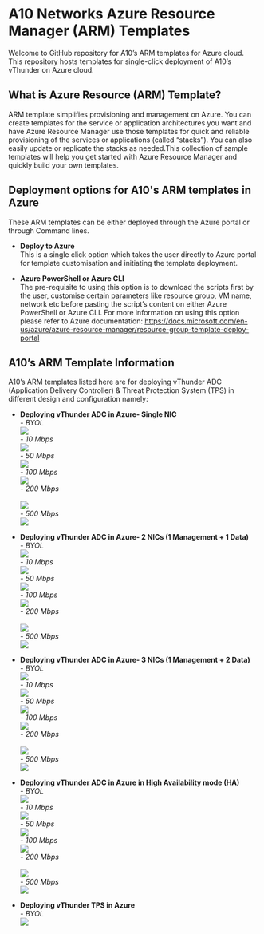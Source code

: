 # A10 Networks Azure Resource Manager (ARM) Templates
Welcome to GitHub repository for A10’s ARM templates for Azure cloud. This repository hosts templates for single-click 
deployment of A10’s vThunder on Azure cloud. 

## What is Azure Resource (ARM) Template?
ARM template simplifies provisioning and management on Azure. You can create templates for the service or application 
architectures you want and have Azure Resource Manager use those templates for quick and reliable provisioning of the 
services or applications (called “stacks”). You can also easily update or replicate the stacks as needed.This collection 
of sample templates will help you get started with Azure Resource Manager and quickly build your own templates.

## Deployment options for A10's ARM templates in Azure
These ARM templates can be either deployed through the Azure portal or through Command lines. 

- **Deploy to Azure**<br>
This is a single click option which takes the user directly to Azure portal for template customisation 
and initiating the template deployment. 

- **Azure PowerShell or Azure CLI**<br>
The pre-requisite to using this option is to download the scripts first by the user, customise certain parameters
like resource group, VM name, network etc before pasting the script’s content on either Azure PowerShell or Azure CLI. 
For more information on using this option please refer to Azure documentation: https://docs.microsoft.com/en-us/azure/azure-resource-manager/resource-group-template-deploy-portal

## A10’s ARM Template Information
A10’s ARM templates listed here are for deploying vThunder ADC (Application Delivery Controller) & Threat Protection System 
(TPS) in different design and configuration namely:

- **Deploying vThunder ADC in Azure- Single NIC**<br>
      - *BYOL* <br><a
href="https://portal.azure.com/#create/Microsoft.Template/uri/https%3A%2F%2Fraw.githubusercontent.com%2FF5Networks%2Ff5-azure-arm-templates%2Fv6.0.1.0%2Fsupported%2Fstandalone%2F1nic%2Fnew-stack%2Fbyol%2Fazuredeploy.json"> 
<img src="http://azuredeploy.net/deploybutton.png"/></a><br>
      - *10 Mbps* <br><a 
href="https://portal.azure.com/#create/Microsoft.Template/uri/https%3A%2F%2Fraw.githubusercontent.com%2FF5Networks%2Ff5-azure-arm-templates%2Fv6.0.1.0%2Fsupported%2Fstandalone%2F1nic%2Fnew-stack%2Fbyol%2Fazuredeploy.json"> 
<img src="http://azuredeploy.net/deploybutton.png"/></a><br>
      - *50 Mbps* <br><a 
href="https://portal.azure.com/#create/Microsoft.Template/uri/https%3A%2F%2Fraw.githubusercontent.com%2FF5Networks%2Ff5-azure-arm-templates%2Fv6.0.1.0%2Fsupported%2Fstandalone%2F1nic%2Fnew-stack%2Fbyol%2Fazuredeploy.json"> 
<img src="http://azuredeploy.net/deploybutton.png"/></a><br>
      - *100 Mbps* <br><a 
href="https://portal.azure.com/#create/Microsoft.Template/uri/https%3A%2F%2Fraw.githubusercontent.com%2FF5Networks%2Ff5-azure-arm-templates%2Fv6.0.1.0%2Fsupported%2Fstandalone%2F1nic%2Fnew-stack%2Fbyol%2Fazuredeploy.json"> 
<img src="http://azuredeploy.net/deploybutton.png"/></a><br>
      - *200 Mbps* <br><a
href="https://portal.azure.com/#create/Microsoft.Template/uri/https%3A%2F%2Fraw.githubusercontent.com%2FF5Networks%2Ff5-azure-arm-templates%2Fv6.0.1.0%2Fsupported%2Fstandalone%2F1nic%2Fnew-stack%2Fbyol%2Fazuredeploy.json">  
<img src="http://azuredeploy.net/deploybutton.png"/></a><br>
      - *500 Mbps* <br><a 
href="https://portal.azure.com/#create/Microsoft.Template/uri/https%3A%2F%2Fraw.githubusercontent.com%2FF5Networks%2Ff5-azure-arm-templates%2Fv6.0.1.0%2Fsupported%2Fstandalone%2F1nic%2Fnew-stack%2Fbyol%2Fazuredeploy.json"> 
<img src="http://azuredeploy.net/deploybutton.png"/></a><br>
      

- **Deploying vThunder ADC in Azure- 2 NICs (1 Management + 1 Data)**<br>
      - *BYOL* <br><a
href="https://portal.azure.com/#create/Microsoft.Template/uri/https%3A%2F%2Fraw.githubusercontent.com%2FF5Networks%2Ff5-azure-arm-templates%2Fv6.0.1.0%2Fsupported%2Fstandalone%2F1nic%2Fnew-stack%2Fbyol%2Fazuredeploy.json"> 
<img src="http://azuredeploy.net/deploybutton.png"/></a><br>
      - *10 Mbps* <br><a 
href="https://portal.azure.com/#create/Microsoft.Template/uri/https%3A%2F%2Fraw.githubusercontent.com%2FF5Networks%2Ff5-azure-arm-templates%2Fv6.0.1.0%2Fsupported%2Fstandalone%2F1nic%2Fnew-stack%2Fbyol%2Fazuredeploy.json"> 
<img src="http://azuredeploy.net/deploybutton.png"/></a><br>
      - *50 Mbps* <br><a 
href="https://portal.azure.com/#create/Microsoft.Template/uri/https%3A%2F%2Fraw.githubusercontent.com%2FF5Networks%2Ff5-azure-arm-templates%2Fv6.0.1.0%2Fsupported%2Fstandalone%2F1nic%2Fnew-stack%2Fbyol%2Fazuredeploy.json"> 
<img src="http://azuredeploy.net/deploybutton.png"/></a><br>
      - *100 Mbps* <br><a 
href="https://portal.azure.com/#create/Microsoft.Template/uri/https%3A%2F%2Fraw.githubusercontent.com%2FF5Networks%2Ff5-azure-arm-templates%2Fv6.0.1.0%2Fsupported%2Fstandalone%2F1nic%2Fnew-stack%2Fbyol%2Fazuredeploy.json"> 
<img src="http://azuredeploy.net/deploybutton.png"/></a><br>
      - *200 Mbps* <br><a
href="https://portal.azure.com/#create/Microsoft.Template/uri/https%3A%2F%2Fraw.githubusercontent.com%2FF5Networks%2Ff5-azure-arm-templates%2Fv6.0.1.0%2Fsupported%2Fstandalone%2F1nic%2Fnew-stack%2Fbyol%2Fazuredeploy.json">  
<img src="http://azuredeploy.net/deploybutton.png"/></a><br>
      - *500 Mbps* <br><a 
href="https://portal.azure.com/#create/Microsoft.Template/uri/https%3A%2F%2Fraw.githubusercontent.com%2FF5Networks%2Ff5-azure-arm-templates%2Fv6.0.1.0%2Fsupported%2Fstandalone%2F1nic%2Fnew-stack%2Fbyol%2Fazuredeploy.json"> 
<img src="http://azuredeploy.net/deploybutton.png"/></a><br>

- **Deploying vThunder ADC in Azure- 3 NICs (1 Management + 2 Data)**<br>
      - *BYOL* <br><a
href="https://portal.azure.com/#create/Microsoft.Template/uri/https%3A%2F%2Fraw.githubusercontent.com%2FF5Networks%2Ff5-azure-arm-templates%2Fv6.0.1.0%2Fsupported%2Fstandalone%2F1nic%2Fnew-stack%2Fbyol%2Fazuredeploy.json"> 
<img src="http://azuredeploy.net/deploybutton.png"/></a><br>
      - *10 Mbps* <br><a 
href="https://portal.azure.com/#create/Microsoft.Template/uri/https%3A%2F%2Fraw.githubusercontent.com%2FF5Networks%2Ff5-azure-arm-templates%2Fv6.0.1.0%2Fsupported%2Fstandalone%2F1nic%2Fnew-stack%2Fbyol%2Fazuredeploy.json"> 
<img src="http://azuredeploy.net/deploybutton.png"/></a><br>
      - *50 Mbps* <br><a 
href="https://portal.azure.com/#create/Microsoft.Template/uri/https%3A%2F%2Fraw.githubusercontent.com%2FF5Networks%2Ff5-azure-arm-templates%2Fv6.0.1.0%2Fsupported%2Fstandalone%2F1nic%2Fnew-stack%2Fbyol%2Fazuredeploy.json"> 
<img src="http://azuredeploy.net/deploybutton.png"/></a><br>
      - *100 Mbps* <br><a 
href="https://portal.azure.com/#create/Microsoft.Template/uri/https%3A%2F%2Fraw.githubusercontent.com%2FF5Networks%2Ff5-azure-arm-templates%2Fv6.0.1.0%2Fsupported%2Fstandalone%2F1nic%2Fnew-stack%2Fbyol%2Fazuredeploy.json"> 
<img src="http://azuredeploy.net/deploybutton.png"/></a><br>
      - *200 Mbps* <br><a
href="https://portal.azure.com/#create/Microsoft.Template/uri/https%3A%2F%2Fraw.githubusercontent.com%2FF5Networks%2Ff5-azure-arm-templates%2Fv6.0.1.0%2Fsupported%2Fstandalone%2F1nic%2Fnew-stack%2Fbyol%2Fazuredeploy.json">  
<img src="http://azuredeploy.net/deploybutton.png"/></a><br>
      - *500 Mbps* <br><a 
href="https://portal.azure.com/#create/Microsoft.Template/uri/https%3A%2F%2Fraw.githubusercontent.com%2FF5Networks%2Ff5-azure-arm-templates%2Fv6.0.1.0%2Fsupported%2Fstandalone%2F1nic%2Fnew-stack%2Fbyol%2Fazuredeploy.json"> 
<img src="http://azuredeploy.net/deploybutton.png"/></a><br>

- **Deploying vThunder ADC in Azure in High Availability mode (HA)**<br>
      - *BYOL* <br><a
href="https://portal.azure.com/#create/Microsoft.Template/uri/https%3A%2F%2Fraw.githubusercontent.com%2FF5Networks%2Ff5-azure-arm-templates%2Fv6.0.1.0%2Fsupported%2Fstandalone%2F1nic%2Fnew-stack%2Fbyol%2Fazuredeploy.json"> 
<img src="http://azuredeploy.net/deploybutton.png"/></a><br>
      - *10 Mbps* <br><a 
href="https://portal.azure.com/#create/Microsoft.Template/uri/https%3A%2F%2Fraw.githubusercontent.com%2FF5Networks%2Ff5-azure-arm-templates%2Fv6.0.1.0%2Fsupported%2Fstandalone%2F1nic%2Fnew-stack%2Fbyol%2Fazuredeploy.json"> 
<img src="http://azuredeploy.net/deploybutton.png"/></a><br>
      - *50 Mbps* <br><a 
href="https://portal.azure.com/#create/Microsoft.Template/uri/https%3A%2F%2Fraw.githubusercontent.com%2FF5Networks%2Ff5-azure-arm-templates%2Fv6.0.1.0%2Fsupported%2Fstandalone%2F1nic%2Fnew-stack%2Fbyol%2Fazuredeploy.json"> 
<img src="http://azuredeploy.net/deploybutton.png"/></a><br>
      - *100 Mbps* <br><a 
href="https://portal.azure.com/#create/Microsoft.Template/uri/https%3A%2F%2Fraw.githubusercontent.com%2FF5Networks%2Ff5-azure-arm-templates%2Fv6.0.1.0%2Fsupported%2Fstandalone%2F1nic%2Fnew-stack%2Fbyol%2Fazuredeploy.json"> 
<img src="http://azuredeploy.net/deploybutton.png"/></a><br>
      - *200 Mbps* <br><a
href="https://portal.azure.com/#create/Microsoft.Template/uri/https%3A%2F%2Fraw.githubusercontent.com%2FF5Networks%2Ff5-azure-arm-templates%2Fv6.0.1.0%2Fsupported%2Fstandalone%2F1nic%2Fnew-stack%2Fbyol%2Fazuredeploy.json">  
<img src="http://azuredeploy.net/deploybutton.png"/></a><br>
      - *500 Mbps* <br><a 
href="https://portal.azure.com/#create/Microsoft.Template/uri/https%3A%2F%2Fraw.githubusercontent.com%2FF5Networks%2Ff5-azure-arm-templates%2Fv6.0.1.0%2Fsupported%2Fstandalone%2F1nic%2Fnew-stack%2Fbyol%2Fazuredeploy.json"> 
<img src="http://azuredeploy.net/deploybutton.png"/></a><br>

- **Deploying vThunder TPS in Azure**<br>
      - *BYOL* <br><a
href="https://portal.azure.com/#create/Microsoft.Template/uri/https%3A%2F%2Fraw.githubusercontent.com%2FF5Networks%2Ff5-azure-arm-templates%2Fv6.0.1.0%2Fsupported%2Fstandalone%2F1nic%2Fnew-stack%2Fbyol%2Fazuredeploy.json"> 
<img src="http://azuredeploy.net/deploybutton.png"/></a><br>


